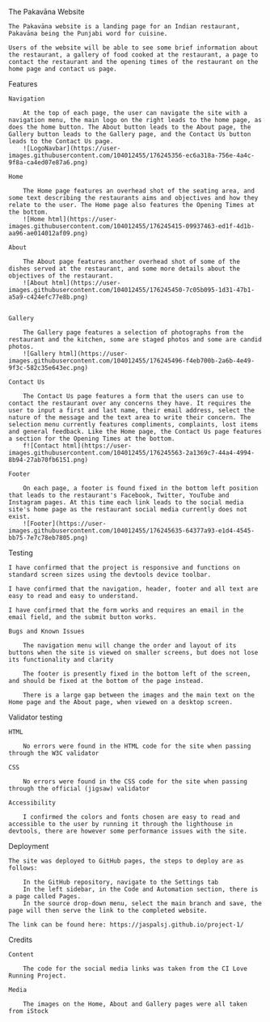 The Pakavāna Website

    The Pakavāna website is a landing page for an Indian restaurant, Pakavāna being the Punjabi word for cuisine.

    Users of the website will be able to see some brief information about the restaurant, a gallery of food cooked at the restaurant, a page to contact the restaurant and the opening times of the restaurant on the home page and contact us page.

Features

    Navigation

        At the top of each page, the user can navigate the site with a navigation menu, the main logo on the right leads to the home page, as does the home button. The About button leads to the About page, the Gallery button leads to the Gallery page, and the Contact Us button leads to the Contact Us page.
        ![LogoNavbar](https://user-images.githubusercontent.com/104012455/176245356-ec6a318a-756e-4a4c-9f8a-ca4ed07e87a6.png)

    Home

        The Home page features an overhead shot of the seating area, and some text describing the restaurants aims and objectives and how they relate to the user. The Home page also features the Opening Times at the bottom.
        ![Home html](https://user-images.githubusercontent.com/104012455/176245415-09937463-ed1f-4d1b-aa96-ae014012af09.png)

    About

        The About page features another overhead shot of some of the dishes served at the restaurant, and some more details about the objectives of the restaurant.
        ![About html](https://user-images.githubusercontent.com/104012455/176245450-7c05b095-1d31-47b1-a5a9-c424efc77e8b.png)
        

    Gallery

        The Gallery page features a selection of photographs from the restaurant and the kitchen, some are staged photos and some are candid photos.
        ![Gallery html](https://user-images.githubusercontent.com/104012455/176245496-f4eb700b-2a6b-4e49-9f3c-582c35e643ec.png)

    Contact Us

        The Contact Us page features a form that the users can use to contact the restaurant over any concerns they have. It requires the user to input a first and last name, their email address, select the nature of the message and the text area to write their concern. The selection menu currently features compliments, complaints, lost items and general feedback. Like the Home page, the Contact Us page features a section for the Opening Times at the bottom.
        f![Contact html](https://user-images.githubusercontent.com/104012455/176245563-2a1369c7-44a4-4994-8b94-27ab70fb6151.png)

    Footer

        On each page, a footer is found fixed in the bottom left position that leads to the restaurant's Facebook, Twitter, YouTube and Instagram pages. At this time each link leads to the social media site's home page as the restaurant social media currently does not exist.
        ![Footer](https://user-images.githubusercontent.com/104012455/176245635-64377a93-e1d4-4545-bb75-7e7c78eb7805.png)

Testing

    I have confirmed that the project is responsive and functions on standard screen sizes using the devtools device toolbar.

    I have confirmed that the navigation, header, footer and all text are easy to read and easy to understand.

    I have confirmed that the form works and requires an email in the email field, and the submit button works.

    Bugs and Known Issues

        The navigation menu will change the order and layout of its buttons when the site is viewed on smaller screens, but does not lose its functionality and clarity

        The footer is presently fixed in the bottom left of the screen, and should be fixed at the bottom of the page instead.
        
        There is a large gap between the images and the main text on the Home page and the About page, when viewed on a desktop screen.

Validator testing

    HTML

        No errors were found in the HTML code for the site when passing through the W3C validator

    CSS

        No errors were found in the CSS code for the site when passing through the official (jigsaw) validator
    
    Accessibility

        I confirmed the colors and fonts chosen are easy to read and accessible to the user by running it through the lighthouse in devtools, there are however some performance issues with the site.

Deployment

    The site was deployed to GitHub pages, the steps to deploy are as follows:

        In the GitHub repository, navigate to the Settings tab
        In the left sidebar, in the Code and Automation section, there is a page called Pages.
        In the source drop-down menu, select the main branch and save, the page will then serve the link to the completed website.

    The link can be found here: https://jaspalsj.github.io/project-1/

Credits

    Content
        
        The code for the social media links was taken from the CI Love Running Project.

    Media

        The images on the Home, About and Gallery pages were all taken from iStock

